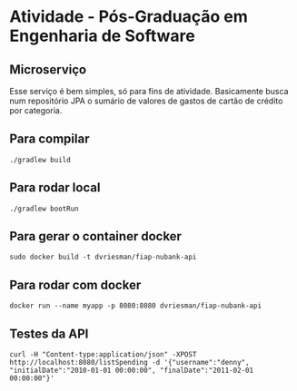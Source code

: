 # Atividade - Pós-Graduação em Engenharia de Software

## Microserviço

Esse serviço é bem simples, só para fins de atividade.
Basicamente busca num repositório JPA o sumário de valores de 
gastos de cartão de crédito por categoria.

## Para compilar
```
./gradlew build
```

## Para rodar local
```
./gradlew bootRun
```

## Para gerar o container docker
```
sudo docker build -t dvriesman/fiap-nubank-api
```

## Para rodar com docker
```
docker run --name myapp -p 8080:8080 dvriesman/fiap-nubank-api
```

## Testes da API
```
curl -H "Content-type:application/json" -XPOST http://localhost:8080/listSpending -d '{"username":"denny", "initialDate":"2010-01-01 00:00:00", "finalDate":"2011-02-01 00:00:00"}'
```


